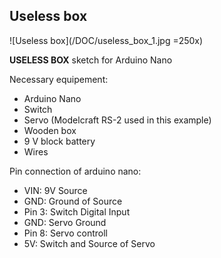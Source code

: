 ## Useless box

![Useless box](/DOC/useless_box_1.jpg =250x)

**USELESS BOX** sketch for Arduino Nano

Necessary equipement:
- Arduino Nano
- Switch
- Servo (Modelcraft RS-2 used in this example)
- Wooden box
- 9 V block battery
- Wires

Pin connection of arduino nano:
- VIN: 9V Source
- GND: Ground of Source
- Pin 3: Switch Digital Input
- GND: Servo Ground
- Pin 8: Servo controll
- 5V: Switch and Source of Servo
